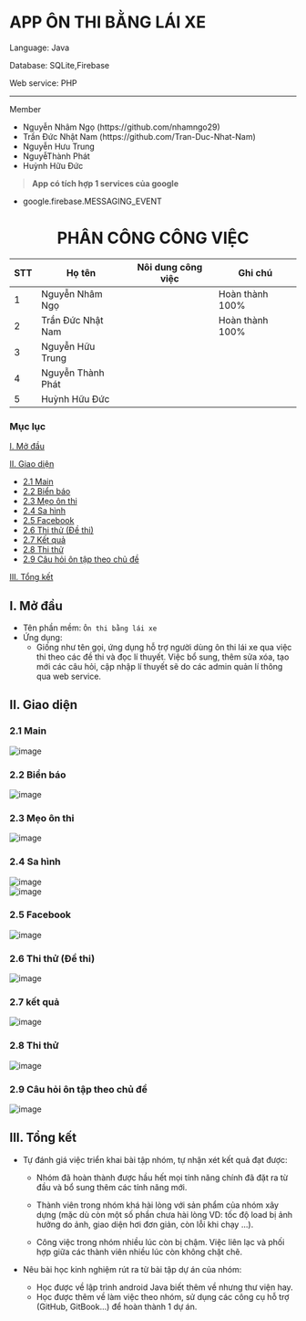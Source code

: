 # APP ÔN THI BẰNG LÁI XE
<p>Language: Java</p>
<p>Database: SQLite,Firebase </p>
<p>Web service: PHP </p>
<hr/>
<p>Member<p> 
<ul>
  <li>Nguyễn Nhâm Ngọ (https://github.com/nhamngo29)</li>
  <li>Trần Đức Nhật Nam (https://github.com/Tran-Duc-Nhat-Nam)</li>
  <li>Nguyễn Hưu Trung</li>
  <li>NguyễThành Phát</li>
  <li>Huỳnh Hữu Đức</li>
</ul>

> **App có tích hợp 1 services của google**

- google.firebase.MESSAGING_EVENT

<div align="center">

# PHÂN CÔNG CÔNG VIỆC

</div>

| STT | Họ tên  | Nôi dung công việc | Ghi chú |
|--------------|-------|------|-------|
| 1 | Nguyễn Nhâm Ngọ |  | Hoàn thành 100%  |
| 2 | Trần Đức Nhật Nam |  | Hoàn thành 100% |
| 3  | Nguyễn Hữu Trung |  |  |
| 4  | Nguyễn Thành Phát |  |  |
| 5  | Huỳnh Hữu Đức |  |  |
### Mục lục

[I. Mở đầu](#Modau)

[II. Giao diện](#GiaoDien)

- [2.1	Main](#Main)
- [2.2	Biển báo](#BienBao)
- [2.3	Mẹo ôn thi](#MeoOnThi)
- [2.4	Sa hình](#SaHinh)
- [2.5	Facebook](#Facebook)
- [2.6	Thi thử (Đề thi)](#ThiThu)
- [2.7	Kết quả](#KetQua)
- [2.8	Thi thử](#ThiThu)
- [2.9	Câu hỏi ôn tập theo chủ đề](#CauHoiTheoChuDe)

[III. Tổng kết](#TongKet)

<a name="Modau"></a>
## I. Mở đầu
- Tên phần mềm: `Ôn thi bằng lái xe`
- Ứng dụng:
    - Giống như tên gọi, ứng dụng hỗ trợ người dùng ôn thi lái xe qua việc thi theo các đề thi và đọc lí thuyết. Việc bổ sung, thêm sửa xóa, tạo mới các câu hỏi, cập nhập lí thuyết sẽ do các admin quản lí thông qua web service.</br>
<a name="GiaoDien"></a>
## II. Giao diện
<a name="Main"></a>
### 2.1 Main
![image](https://user-images.githubusercontent.com/107678223/236499497-322e2356-6495-44ff-9373-8c2802d5ad15.png)

<a name="BienBao"></a>
### 2.2 Biển báo
![image](https://user-images.githubusercontent.com/107678223/236499799-edf9d85b-6e23-4e00-8834-a4470da721e4.png)

<a name="MeoOnThi"></a>
### 2.3 Mẹo ôn thi
![image](https://user-images.githubusercontent.com/107678223/236499969-9f4aa046-48a3-47c0-b9f8-90f27c0e87c0.png)

<a name="SaHinh"></a>
### 2.4 Sa hình
![image](https://user-images.githubusercontent.com/107678223/236500047-90d1744c-3984-48b8-9454-c0cff479720e.png) <br>
![image](https://user-images.githubusercontent.com/107678223/236500540-4260bc3b-c61b-4769-84e4-c8b8928d694c.png)

<a name="Facebook"></a>
### 2.5 Facebook 
![image](https://user-images.githubusercontent.com/107678223/236500692-050a1f07-07ea-4402-a8a5-babcbccd2825.png)

<a name="ThiThu"></a>
### 2.6 Thi thử (Đề thi)
![image](https://user-images.githubusercontent.com/107678223/236501362-21cedf43-e599-472a-8f1a-1c46a2672c65.png)

<a name="KetQua"></a>
### 2.7 kết quả
![image](https://user-images.githubusercontent.com/107678223/236501467-f0106e29-ce5c-4863-b878-f4d14f0c3cf4.png)

<a name="ThiThu"></a>
### 2.8 Thi thử
![image](https://user-images.githubusercontent.com/107678223/236501603-22dc8fc4-0b46-4714-8f51-1b4d8a9f40a9.png)

### 2.9 Câu hỏi ôn tập theo chủ đề
<a name="CauHoiTheoChuDe"></a>
![image](https://user-images.githubusercontent.com/107678223/236501778-8805853f-f19d-4ac2-a4ae-9af485ac1f8f.png)

## III. Tổng kết
<a name="TongKet"></a>
- Tự đánh giá việc triển khai bài tập nhóm, tự nhận xét kết quả đạt được:

  - Nhóm đã hoàn thành được hầu hết mọi tính năng chính đã đặt ra từ đầu và bổ sung thêm các tính năng mới.

  - Thành viên trong nhóm khá hài lòng với sản phẩm của nhóm xây dựng (mặc dù còn một số phần chưa hài lòng VD: tốc độ load bị ảnh hưởng do ảnh, giao diện hơi đơn giản, còn lỗi khi chạy ...).

  - Công việc trong nhóm nhiều lúc còn bị chậm. Việc liên lạc và phối hợp giữa các thành viên nhiều lúc còn không chặt chẽ.
- Nêu bài học kinh nghiệm rút ra từ bài tập dự án của nhóm:

  - Học được về lập trình android Java biết thêm về nhưng thư viện hay.
  - Học được thêm về làm việc theo nhóm, sử dụng các công cụ hỗ trợ (GitHub, GitBook...) để hoàn thành 1 dự án.

